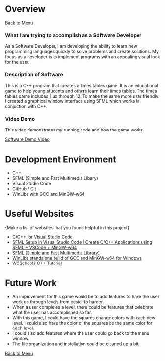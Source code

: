 # Overview

[Back to Menu](../)

### What I am trying to accomplish as a Software Developer
As a Software Developer, I am developing the ability to learn new programming languages quickly to solve problems and create solutions. My focus as a developer is to implement programs with an appealing visual look for the user.

### Description of Software
This is a C++ program that creates a times tables game. It is an educational game to help young students and others learn their times tables. The times tables game includes 1 up through 12. To make the game more user friendly, I created a graphical window interface using SFML which works in conjuction with C++.

### Video Demo
This video demonstrates my running code and how the game works.

[Software Demo Video](http://youtube.link.goes.here)

# Development Environment

* C++
* SFML (Simple and Fast Multimedia Libary)
* Visual Studio Code
* GitHub / Git
* WinLibs with GCC and MinGW-w64

# Useful Websites

{Make a list of websites that you found helpful in this project}

- [C/C++ for Visual Studio Code](https://code.visualstudio.com/docs/languages/cpp)
- [SFML Setup in Visual Studio Code | Create C/C++ Applications using SFML + VSCode + MinGW-w64](https://www.youtube.com/watch?v=rZE700aaT5I)
- [SFML (Simple and Fast Multimedia Library)](https://www.sfml-dev.org/)
- [WinLibs standalone build of GCC and MinGW-w64 for Windows](https://winlibs.com/)
- [W3Schools C++ Tutorial](https://www.w3schools.com/cpp/default.asp)

# Future Work

- An improvement for this game would be to add features to have the user work up through levels from easier to harder.
- When a user completes a level, there could be features that celebrate what the user has accomplished so far. 
- With this game, I could have the squares change colors with each new level. I could also have the color of the squares be the same color for each level.
- I could also add features where the user could go back to the menu window.
- The file organization and installation could be cleaned up a bit.

[Back to Menu](../)

<!-- - [Using GCC with MinGW](https://code.visualstudio.com/docs/cpp/config-mingw#_prerequisites) -->